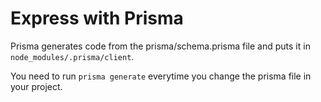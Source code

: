 # Express with Prisma 

Prisma generates code from the prisma/schema.prisma file and puts it in `node_modules/.prisma/client`.

You need to run `prisma generate` everytime you change the prisma file in your project.